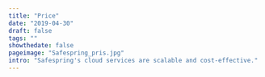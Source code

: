 ```yaml
---
title: "Price"
date: "2019-04-30"
draft: false
tags: ""
showthedate: false
pageimage: "Safespring_pris.jpg"
intro: "Safespring's cloud services are scalable and cost-effective."
---
```

